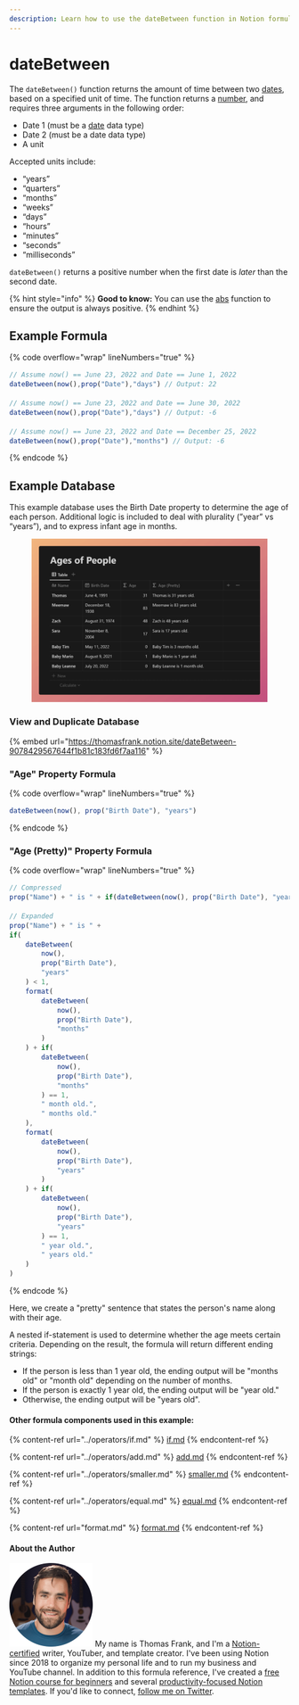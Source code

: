 ```yaml
---
description: Learn how to use the dateBetween function in Notion formulas.
---
```


# dateBetween

The `dateBetween()` function returns the amount of time between two [dates](../../formula-basics/data-types/date-data-type.md), based on a specified unit of time. The function returns a [number](../../formula-basics/data-types/number.md), and requires three arguments in the following order:

* Date 1 (must be a [date](../../formula-basics/data-types/date-data-type.md) data type)
* Date 2 (must be a date data type)
* A unit

Accepted units include:

* “years”
* “quarters”
* “months”
* “weeks”
* “days”
* “hours”
* “minutes”
* “seconds”
* “milliseconds”

`dateBetween()` returns a positive number when the first date is _later_ than the second date.

{% hint style="info" %}
**Good to know:** You can use the [abs](abs.md) function to ensure the output is always positive.
{% endhint %}

## Example Formula

{% code overflow="wrap" lineNumbers="true" %}
```jsx
// Assume now() == June 23, 2022 and Date == June 1, 2022
dateBetween(now(),prop("Date"),"days") // Output: 22

// Assume now() == June 23, 2022 and Date == June 30, 2022
dateBetween(now(),prop("Date"),"days") // Output: -6

// Assume now() == June 23, 2022 and Date == December 25, 2022
dateBetween(now(),prop("Date"),"months") // Output: -6
```
{% endcode %}

## Example Database

This example database uses the Birth Date property to determine the age of each person. Additional logic is included to deal with plurality (”year” vs “years”), and to express infant age in months.

<figure><img src="../../.gitbook/assets/dateBetween Function - Notion Formulas.png" alt=""><figcaption></figcaption></figure>

### View and Duplicate Database

{% embed url="https://thomasfrank.notion.site/dateBetween-9078429567644f1b81c183fd6f7aa116" %}

### "Age" Property Formula

{% code overflow="wrap" lineNumbers="true" %}
```jsx
dateBetween(now(), prop("Birth Date"), "years")
```
{% endcode %}

### "Age (Pretty)" Property Formula

{% code overflow="wrap" lineNumbers="true" %}
```jsx
// Compressed
prop("Name") + " is " + if(dateBetween(now(), prop("Birth Date"), "years") < 1, format(dateBetween(now(), prop("Birth Date"), "months")) + if(dateBetween(now(), prop("Birth Date"), "months") == 1, " month old.", " months old."), format(dateBetween(now(), prop("Birth Date"), "years")) + if(dateBetween(now(), prop("Birth Date"), "years") == 1, " year old.", " years old."))

// Expanded
prop("Name") + " is " + 
if(
    dateBetween(
        now(),
        prop("Birth Date"),
        "years"
    ) < 1,
    format(
        dateBetween(
            now(),
            prop("Birth Date"),
            "months"
        )
    ) + if(
        dateBetween(
            now(),
            prop("Birth Date"),
            "months"
        ) == 1,
        " month old.",
        " months old."
    ),
    format(
        dateBetween(
            now(),
            prop("Birth Date"),
            "years"
        )
    ) + if(
        dateBetween(
            now(),
            prop("Birth Date"),
            "years"
        ) == 1,
        " year old.",
        " years old."
    )
)
```
{% endcode %}

Here, we create a "pretty" sentence that states the person's name along with their age.

A nested if-statement is used to determine whether the age meets certain criteria. Depending on the result, the formula will return different ending strings:

* If the person is less than 1 year old, the ending output will be "months old" or "month old" depending on the number of months.
* If the person is exactly 1 year old, the ending output will be "year old."
* Otherwise, the ending output will be "years old".

#### Other formula components used in this example:

{% content-ref url="../operators/if.md" %}
[if.md](../operators/if.md)
{% endcontent-ref %}

{% content-ref url="../operators/add.md" %}
[add.md](../operators/add.md)
{% endcontent-ref %}

{% content-ref url="../operators/smaller.md" %}
[smaller.md](../operators/smaller.md)
{% endcontent-ref %}

{% content-ref url="../operators/equal.md" %}
[equal.md](../operators/equal.md)
{% endcontent-ref %}

{% content-ref url="format.md" %}
[format.md](format.md)
{% endcontent-ref %}

#### About the Author

<img src="../../.gitbook/assets/Notion Fundamentals with Thomas Frank - Avatar 2021 compressed (1).png" alt="" data-size="line"> My name is Thomas Frank, and I'm a [Notion-certified](https://www.credly.com/badges/95fae13a-17bf-4b4a-a3d2-d58c8a3e6a2a/public\_url) writer, YouTuber, and template creator. I've been using Notion since 2018 to organize my personal life and to run my business and YouTube channel. In addition to this formula reference, I've created a [free Notion course for beginners](https://thomasjfrank.com/fundamentals/) and several [productivity-focused Notion templates](https://thomasjfrank.com/templates/). If you'd like to connect, [follow me on Twitter](https://twitter.com/TomFrankly).
